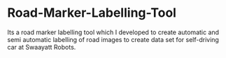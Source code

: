 # Road-Marker-Labelling-Tool
Its a road marker labelling tool which I developed to create automatic and semi automatic labelling of road images to create data set for self-driving car at Swaayatt Robots.

